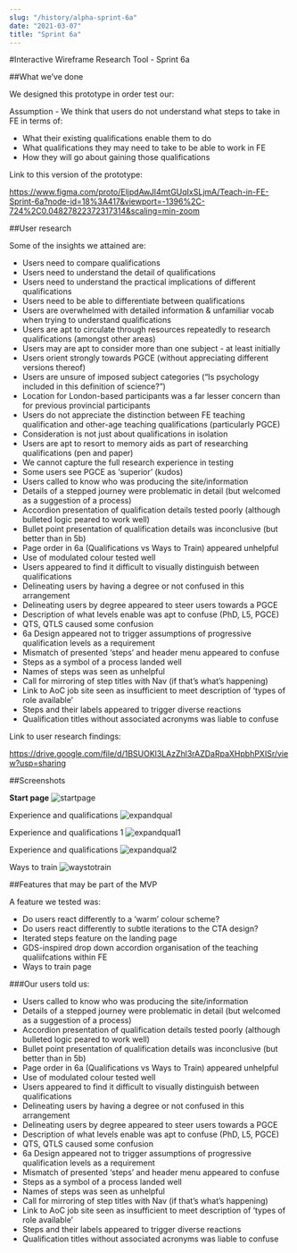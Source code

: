 ```yaml
---
slug: "/history/alpha-sprint-6a"
date: "2021-03-07"
title: "Sprint 6a"
---
```


#Interactive Wireframe Research Tool - Sprint 6a

##What we’ve done

We designed this prototype in order test our:

Assumption - We think that users do not understand what steps to take in FE in terms of:

- What their existing qualifications enable them to do
- What qualifications they may need to take to be able to work in FE
- How they will go about gaining those qualifications

Link to this version of the prototype: 

https://www.figma.com/proto/EljpdAwJI4mtGUqIxSLjmA/Teach-in-FE-Sprint-6a?node-id=18%3A417&viewport=-1396%2C-724%2C0.04827822372317314&scaling=min-zoom

##User research

Some of the insights we attained are:

- Users need to compare qualifications
- Users need to understand the detail of qualifications
- Users need to understand the practical implications of different qualifications
- Users need to be able to differentiate between qualifications
- Users are overwhelmed with detailed information & unfamiliar vocab when trying to understand qualifications
- Users are apt to circulate through resources repeatedly to research qualifications (amongst other areas)
- Users may are apt to consider more than one subject - at least initially
- Users orient strongly towards PGCE (without appreciating different versions thereof)
- Users are unsure of imposed subject categories (“Is psychology included in this definition of science?”)
- Location for London-based participants was a far lesser concern than for previous provincial participants
- Users do not appreciate the distinction between FE teaching qualification and other-age teaching qualifications (particularly PGCE)
- Consideration is not just about qualifications in isolation
- Users are apt to resort to memory aids as part of researching qualifications (pen and paper)
- We cannot capture the full research experience in testing
- Some users see PGCE as ‘superior’ (kudos)
- Users called to know who was producing the site/information
- Details of a stepped journey were problematic in detail (but welcomed as a suggestion of a process)
- Accordion presentation of qualification details tested poorly (although bulleted logic peared to work well)
- Bullet point presentation of qualification details was inconclusive  (but better than in 5b)
- Page order in 6a (Qualifications vs Ways to Train) appeared unhelpful
- Use of modulated colour tested well
- Users appeared to find it difficult to visually distinguish between qualifications
- Delineating users by having a degree or not confused in this arrangement
- Delineating users by degree appeared to steer users towards a PGCE
- Description of what levels enable was apt to confuse (PhD, L5, PGCE)
- QTS, QTLS caused some confusion
- 6a Design appeared not to trigger assumptions of progressive qualification levels as a requirement
- Mismatch of presented ‘steps’ and header menu appeared to confuse
- Steps as a symbol of a process landed well
- Names of steps was seen as unhelpful
- Call for mirroring of step titles with Nav (if that’s what’s happening)
- Link to AoC job site seen as insufficient to meet description of ‘types of role available’
- Steps and their labels appeared to trigger diverse reactions
- Qualification titles without associated acronyms was liable to confuse


Link to user research findings:

https://drive.google.com/file/d/1BSUOKl3LAzZhl3rAZDaRpaXHpbhPXISr/view?usp=sharing


##Screenshots 

**Start page**
![startpage](/images/sprint-6a/Landing%20Page.png)

Experience and qualifications
![expandqual](/images/sprint-6a/Experience%20and%20qualifications.png)

Experience and qualifications 1
![expandqual1](/images/sprint-6a/Experience%20and%20qualifications-1.png)

Experience and qualifications
![expandqual2](/images/sprint-6a/Experience%20and%20qualifications-2.png)

Ways to train
![waystotrain](/images/sprint-6a/Ways%20to%20train.png)

##Features that may be part of the MVP

A feature we tested was:

- Do users react differently to a ‘warm’ colour scheme?
- Do users react differently to subtle iterations to the CTA design?
- Iterated steps feature on the landing page
- GDS-inspired drop down accordion organisation of the teaching qualiifcations within FE
- Ways to train page


###Our users told us:

- Users called to know who was producing the site/information
- Details of a stepped journey were problematic in detail (but welcomed as a suggestion of a process)
- Accordion presentation of qualification details tested poorly (although bulleted logic peared to work well)
- Bullet point presentation of qualification details was inconclusive  (but better than in 5b)
- Page order in 6a (Qualifications vs Ways to Train) appeared unhelpful
- Use of modulated colour tested well
- Users appeared to find it difficult to visually distinguish between qualifications
- Delineating users by having a degree or not confused in this arrangement
- Delineating users by degree appeared to steer users towards a PGCE
- Description of what levels enable was apt to confuse (PhD, L5, PGCE)
- QTS, QTLS caused some confusion
- 6a Design appeared not to trigger assumptions of progressive qualification levels as a requirement
- Mismatch of presented ‘steps’ and header menu appeared to confuse
- Steps as a symbol of a process landed well
- Names of steps was seen as unhelpful
- Call for mirroring of step titles with Nav (if that’s what’s happening)
- Link to AoC job site seen as insufficient to meet description of ‘types of role available’
- Steps and their labels appeared to trigger diverse reactions
- Qualification titles without associated acronyms was liable to confuse
